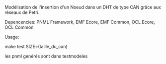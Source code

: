 Modélisation de l'insertion d'un Noeud dans un DHT de type CAN grâce aux réseaux de Petri.

Depencencies: PNML Framework, EMF Ecore, EMF Common, OCL Ecore, OCL Common

Usage:

make test SIZE=(taille_du_can)

les pnml genérés sont dans testmodeles

